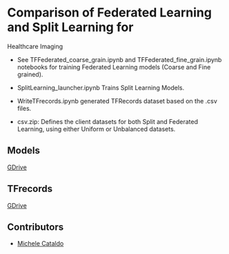# Comparison of Federated Learning and Split Learning for
Healthcare Imaging

- See TFFederated_coarse_grain.ipynb and TFFederated_fine_grain.ipynb notebooks for training Federated Learning models (Coarse and Fine grained).

- SplitLearning_launcher.ipynb Trains Split Learning Models.

- WriteTFrecords.ipynb generated TFRecords dataset based on the .csv files.

- csv.zip: Defines the client datasets for both Split and Federated Learning, using either Uniform or Unbalanced datasets.

## Models

[GDrive](https://drive.google.com/drive/folders/1ysqeYsJgSQEVF9orMglWff579mJ-VDvw?usp=sharing)

## TFrecords

[GDrive](https://drive.google.com/drive/folders/1830AwBIe857Byda_dq7mKGyrenYQOdRI?usp=sharing)

## Contributors
- [Michele Cataldo](https://github.com/michecataldo)

